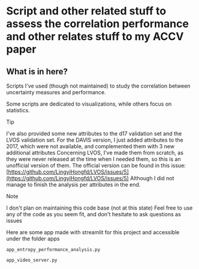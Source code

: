 # Script and other related stuff to assess the correlation performance and other relates stuff to my ACCV paper

## What is in here?
Scripts I've used (though not maintained) to study the correlation between uncertainty measures and performance.

Some scripts are dedicated to visualizations, while others focus on statistics.

> [!TIP]
> I've also provided some new attributes to the d17 validation set and the LVOS validation set.
> For the DAVIS version, I just added attributes to the 2017, which were not available, and complemented them with 3 new additional attributes
> Concerning LVOS, I've made them from scratch, as they were never released at the time when I needed them, so this is an unofficial version of them. The official version can be found in this issue: [https://github.com/LingyiHongfd/LVOS/issues/5](https://github.com/LingyiHongfd/LVOS/issues/5)
> Although I did not manage to finish the analysis per attributes in the end.


> [!NOTE] 
> I don't plan on maintaining this code base (not at this state)
> Feel free to use any of the code as you seem fit, and don't hesitate to ask questions as issues


Here are some app made with streamlit for this project and accessible under the folder apps

```app_entropy_performance_analysis.py```



```app_video_server.py```

